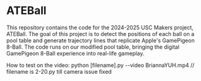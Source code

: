 # ATEBall

This repository contains the code for the 2024-2025 USC Makers project, ATEBall. The goal of this project is to detect the positions of each ball on a pool table and generate trajectory lines that replicate Apple's GamePigeon 8-Ball. The code runs on our modified pool table, bringing the digital GamePigeon 8-Ball experience into real-life gameplay.

How to test on the video:
python [filename].py --video BriannaYUH.mp4      // filename is 2-20.py till camera issue fixed
